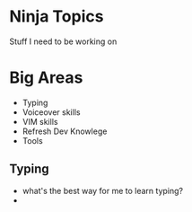 # Ninja Topics

Stuff I need to be working on


# Big Areas
- Typing
- Voiceover skills
- VIM skills
- Refresh Dev Knowlege 
- Tools


## Typing
- what's the best way for me to learn typing?
- 
